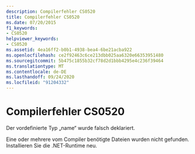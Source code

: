 ```yaml
---
description: Compilerfehler CS0520
title: Compilerfehler CS0520
ms.date: 07/20/2015
f1_keywords:
- CS0520
helpviewer_keywords:
- CS0520
ms.assetid: 4ea16ff2-b0b1-4938-bea4-6be21acba922
ms.openlocfilehash: ce2f92463c6ce213dbb025aa6320e66353951480
ms.sourcegitcommit: 5b475c1855b32cf78d2d1bbb4295e4c236f39464
ms.translationtype: MT
ms.contentlocale: de-DE
ms.lasthandoff: 09/24/2020
ms.locfileid: "91204332"
---
```

# <a name="compiler-error-cs0520"></a>Compilerfehler CS0520

Der vordefinierte Typ „name“ wurde falsch deklariert.  
  
 Eine oder mehrere vom Compiler benötigte Dateien wurden nicht gefunden. Installieren Sie die .NET-Runtime neu.
